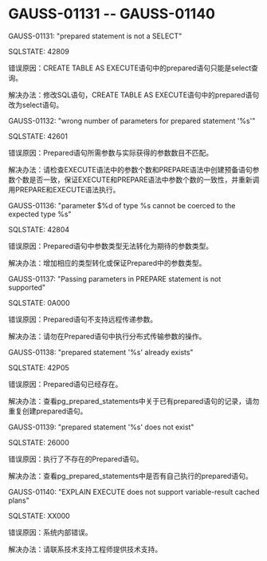 # GAUSS-01131 -- GAUSS-01140

GAUSS-01131: "prepared statement is not a SELECT"

SQLSTATE: 42809

错误原因：CREATE TABLE AS EXECUTE语句中的prepared语句只能是select查询。

解决办法：修改SQL语句，CREATE TABLE AS EXECUTE语句中的prepared语句改为select语句。

GAUSS-01132: "wrong number of parameters for prepared statement '%s'"

SQLSTATE: 42601

错误原因：Prepared语句所需参数与实际获得的参数数目不匹配。

解决办法：请检查EXECUTE语法中的参数个数和PREPARE语法中创建预备语句参数个数是否一致，保证EXECUTE和PREPARE语法中参数个数的一致性，并重新调用PREPARE和EXECUTE语法执行。

GAUSS-01136: "parameter $%d of type %s cannot be coerced to the expected type %s"

SQLSTATE: 42804

错误原因：Prepared语句中参数类型无法转化为期待的参数类型。

解决办法：增加相应的类型转化或保证Prepared中的参数类型。

GAUSS-01137: "Passing parameters in PREPARE statement is not supported"

SQLSTATE: 0A000

错误原因：Prepared语句不支持远程传递参数。

解决办法：请勿在Prepared语句中执行分布式传输参数的操作。

GAUSS-01138: "prepared statement '%s' already exists"

SQLSTATE: 42P05

错误原因：Prepared语句已经存在。

解决办法：查看pg\_prepared\_statements中关于已有prepared语句的记录，请勿重复创建prepared语句。

GAUSS-01139: "prepared statement '%s' does not exist"

SQLSTATE: 26000

错误原因：执行了不存在的Prepared语句。

解决办法：查看pg\_prepared\_statements中是否有自己执行的prepared语句。

GAUSS-01140: "EXPLAIN EXECUTE does not support variable-result cached plans"

SQLSTATE: XX000

错误原因：系统内部错误。

解决办法：请联系技术支持工程师提供技术支持。

